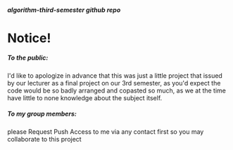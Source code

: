 ##### algorithm-third-semester github repo
# Notice!
##### To the public:
I'd like to apologize in advance that this was just a little project that issued by our lecturer as a final project on our 3rd semester, as you'd expect the code would be so badly arranged and copasted so much, as we at the time have little to none knowledge about the subject itself.
##### To my group members:
please Request Push Access to me via any contact first so you may collaborate to this project
